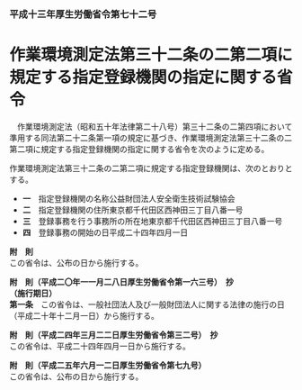 ### 平成十三年厚生労働省令第七十二号  
# 作業環境測定法第三十二条の二第二項に規定する指定登録機関の指定に関する省令  
　作業環境測定法（昭和五十年法律第二十八号）第三十二条の二第四項において準用する同法第二十二条第一項の規定に基づき、作業環境測定法第三十二条の二第二項に規定する指定登録機関の指定に関する省令を次のように定める。  
  
作業環境測定法第三十二条の二第二項に規定する指定登録機関は、次のとおりとする。  
* **一**　指定登録機関の名称公益財団法人安全衛生技術試験協会  
* **二**　指定登録機関の住所東京都千代田区西神田三丁目八番一号  
* **三**　登録事務を行う事務所の所在地東京都千代田区西神田三丁目八番一号  
* **四**　登録事務の開始の日平成二十四年四月一日  
  
**附　則**  
この省令は、公布の日から施行する。  
  
**附　則（平成二〇年一一月二八日厚生労働省令第一六三号）　抄**  
**（施行期日）**  
**第一条**　この省令は、一般社団法人及び一般財団法人に関する法律の施行の日（平成二十年十二月一日）から施行する。  
  
**附　則（平成二四年三月二二日厚生労働省令第三二号）　抄**  
この省令は、平成二十四年四月一日から施行する。  
  
**附　則（平成二五年六月一二日厚生労働省令第七九号）**  
この省令は、公布の日から施行する。  
  

